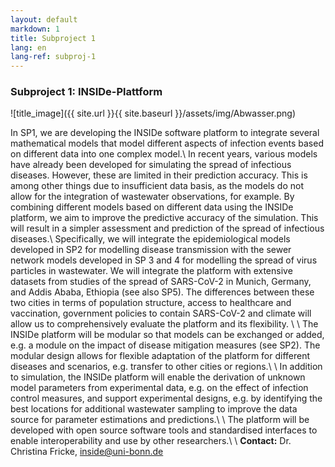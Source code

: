 ```yaml
---
layout: default
markdown: 1
title: Subproject 1
lang: en
lang-ref: subproj-1
---
```


### Subproject 1: INSIDe-Plattform

![title_image]({{ site.url }}{{ site.baseurl }}/assets/img/Abwasser.png)

In SP1, we are developing the INSIDe software platform to integrate several mathematical models that model different aspects of infection events based on different data into one complex model.\\
In recent years, various models have already been developed for simulating the spread of infectious diseases. However, these are limited in their prediction accuracy. This is among other things due to insufficient data basis, as the models do not allow for the integration of wastewater observations, for example. By combining different models based on different data using the INSIDe platform, we aim to improve the predictive accuracy of the simulation. This will result in a simpler assessment and prediction of the spread of infectious diseases.\\
Specifically, we will integrate the epidemiological models developed in SP2 for modelling disease transmission with the sewer network models developed in SP 3 and 4 for modelling the spread of virus particles in wastewater. We will integrate the platform with extensive datasets from studies of the spread of SARS-CoV-2 in Munich,
Germany, and Addis Ababa, Ethiopia (see also SP5). The differences between these two cities in terms of population structure, access to healthcare and vaccination, government policies to contain SARS-CoV-2 and climate will allow us to comprehensively evaluate the platform and its flexibility. \\
\\
The INSIDe platform will be modular so that models can be exchanged or added, e.g. a module on the impact of disease mitigation measures (see SP2). The modular design allows for flexible adaptation of the platform for different diseases and scenarios, e.g. transfer to other cities or regions.\\
\\
In addition to simulation, the INSIDe platform will enable the derivation of unknown model parameters from experimental data, e.g. on the effect of infection control measures, and support experimental designs, e.g. by identifying the best locations for additional wastewater sampling to improve the data source for parameter estimations and predictions.\\
\\
The platform will be developed with open source software tools and standardised interfaces to enable interoperability and use by other researchers.\\
\\
**Contact:** Dr. Christina Fricke, inside@uni-bonn.de